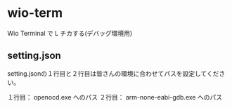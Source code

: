 # wio-term
Wio Terminal で L チカする(デバッグ環境用)

## setting.json

setting.jsonの１行目と２行目は皆さんの環境に合わせてパスを設定してください。

１行目： openocd.exe へのパス
２行目： arm-none-eabi-gdb.exe へのパス
